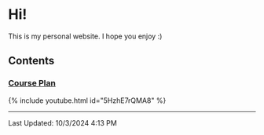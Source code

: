 # Hi!
This is my personal website. I hope you enjoy :)

## Contents

### [Course Plan][courseplan]
{% include youtube.html id="5HzhE7rQMA8" %}

---
Last Updated: 10/3/2024 4:13 PM

[courseplan]: CoursePlan.md
